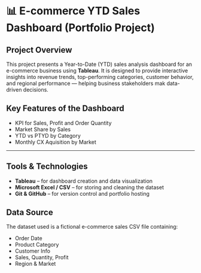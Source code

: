# 📊 E-commerce YTD Sales Dashboard (Portfolio Project)

## Project Overview

This project presents a Year-to-Date (YTD) sales analysis dashboard for an e-commerce business using **Tableau**. It is designed to provide interactive insights into revenue trends, top-performing categories, customer behavior, and regional performance — helping business stakeholders mak data-driven decisions.


## Key Features of the Dashboard

- KPI for Sales, Profit and Order Quantity
- Market Share by Sales
- YTD vs PTYD by Category
- Monthly CX Aquisition by Market

---

## Tools & Technologies

- **Tableau** – for dashboard creation and data visualization  
- **Microsoft Excel / CSV** – for storing and cleaning the dataset  
- **Git & GitHub** – for version control and portfolio hosting  


## Data Source

The dataset used is a fictional e-commerce sales CSV file containing:
- Order Date
- Product Category
- Customer Info
- Sales, Quantity, Profit
- Region & Market
